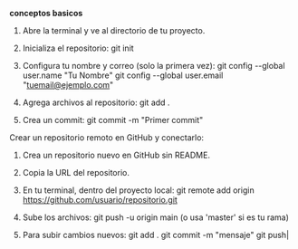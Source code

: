 **conceptos basicos**

1. Abre la terminal y ve al directorio de tu proyecto.
2. Inicializa el repositorio:
   git init

3. Configura tu nombre y correo (solo la primera vez):
   git config --global user.name "Tu Nombre"
   git config --global user.email "tuemail@ejemplo.com"

4. Agrega archivos al repositorio:
   git add .

5. Crea un commit:
   git commit -m "Primer commit"


Crear un repositorio remoto en GitHub y conectarlo:

1. Crea un repositorio nuevo en GitHub sin README.

2. Copia la URL del repositorio.

3. En tu terminal, dentro del proyecto local:
   git remote add origin https://github.com/usuario/repositorio.git

4. Sube los archivos:
   git push -u origin main
   (o usa 'master' si es tu rama)

5. Para subir cambios nuevos:
   git add .
   git commit -m "mensaje"
   git push|


